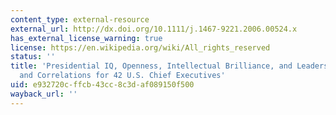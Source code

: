```yaml
---
content_type: external-resource
external_url: http://dx.doi.org/10.1111/j.1467-9221.2006.00524.x
has_external_license_warning: true
license: https://en.wikipedia.org/wiki/All_rights_reserved
status: ''
title: 'Presidential IQ, Openness, Intellectual Brilliance, and Leadership: Estimates
  and Correlations for 42 U.S. Chief Executives'
uid: e932720c-ffcb-43cc-8c3d-af089150f500
wayback_url: ''
---
```

